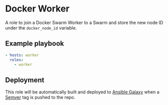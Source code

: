 # Docker Worker

A role to join a Docker Swarm Worker to a Swarm and store the new node ID under the `docker_node_id` variable.

## Example playbook

```yaml
- hosts: worker
  roles:
    - worker
```

## Deployment

This role will be automatically built and deployed to [Ansible Galaxy](https://galaxy.ansible.com) when a [Semver](https://semver.org) tag is pushed to the repo.
